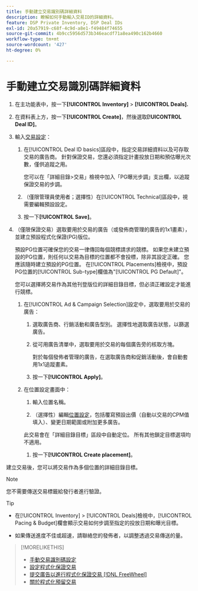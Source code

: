 ```yaml
---
title: 手動建立交易識別碼詳細資料
description: 瞭解如何手動輸入交易ID的詳細資料。
feature: DSP Private Inventory, DSP Deal IDs
exl-id: 20a57919-c68f-4c9d-a8e1-f49484f74655
source-git-commit: 4b9cc5956d573b346eacdf71a8ea490c162b4660
workflow-type: tm+mt
source-wordcount: '427'
ht-degree: 0%

---
```


# 手動建立交易識別碼詳細資料

1. 在主功能表中，按一下&#x200B;**[!UICONTROL Inventory]** > **[!UICONTROL Deals].**

1. 在資料表上方，按一下&#x200B;**[!UICONTROL Create]**，然後選取&#x200B;**[!UICONTROL Deal ID]**。

1. 輸入[交易設定](deal-id-settings.md)：

   1. 在[!UICONTROL Deal ID basics]區段中，指定交易詳細資料以及可存取交易的廣告商。 針對保證交易，您還必須指定計畫投放日期和預估曝光次數，僅供追蹤之用。

      您可以在「詳細目錄>交易」檢視中加入「PG曝光步調」支出欄，以追蹤保證交易的步調。

   1. （僅限管理員使用者；選擇性）在[!UICONTROL Technical]區段中，視需要編輯預設設定。

   1. 按一下&#x200B;**[!UICONTROL Save]**。

1. （僅限保證交易）選取要用於交易的廣告（或發佈商管理的廣告的1x1畫素），並建立預設程式化保證(PG)版位。

   預設PG位置可確保您的交易一律傳回每個競標請求的競標。 如果您未建立預設的PG位置，則任何以交易為目標的位置都不會投標，除非其設定正確。 您應該隨時建立預設的PG位置。 在[!UICONTROL Placements]檢視中，預設PG位置的[!UICONTROL Sub-type]欄值為&quot;[!UICONTROL PG Default]&quot;。

   您可以選擇將交易作為其他刊登版位的詳細目錄目標，但必須正確設定才能進行競標。

   1. 在[!UICONTROL Ad & Campaign Selection]設定中，選取要用於交易的廣告：

      1. 選取廣告商、行銷活動和廣告型別。 選擇性地選取廣告狀態，以篩選廣告。

      1. 從可用廣告清單中，選取要用於交易的每個廣告旁的核取方塊。

         對於每個發佈者管理的廣告，在選取廣告商和促銷活動後，會自動套用1x1追蹤畫素。

      1. 按一下&#x200B;**[!UICONTROL Apply]**。

   1. 在位置設定畫面中：

      1. 輸入位置名稱。

      1. （選擇性）編輯[位置設定](/help/dsp/campaign-management/placements/placement-settings.md)，包括覆寫預設出價（自動以交易的CPM值填入）、變更日期範圍或附加更多廣告。

      此交易會在「詳細目錄目標」區段中自動定位。 所有其他鎖定目標選項均不適用。

      1. 按一下&#x200B;**[!UICONTROL Create placement]**。

建立交易後，您可以將交易作為多個位置的詳細目錄目標。

>[!NOTE]
>
> 您不需要傳送交易標籤給發行者進行驗證。

>[!TIP]
>
>* 在[!UICONTROL Inventory] > [!UICONTROL Deals]檢視中，[!UICONTROL Pacing & Budget]欄會顯示交易如何步調至指定的投放日期和曝光目標。
>
>* 如果傳送進度不佳或超速，請聯絡您的發佈者，以調整透過交易傳送的量。

>[!MORELIKETHIS]
>
>* [手動交易識別碼設定](deal-id-settings.md)
>* [設定程式化保證交易](programmatic-guaranteed-set-up.md)
>* [提交廣告以進行程式化保證交易 [!DNL FreeWheel]](freewheel-submit.md)
>* [關於程式化預留交易](programmatic-guaranteed-about.md)
<!-- >* [Specify Placements and Ads for a Private Deal](deal-id-attach-placements.md)-->
